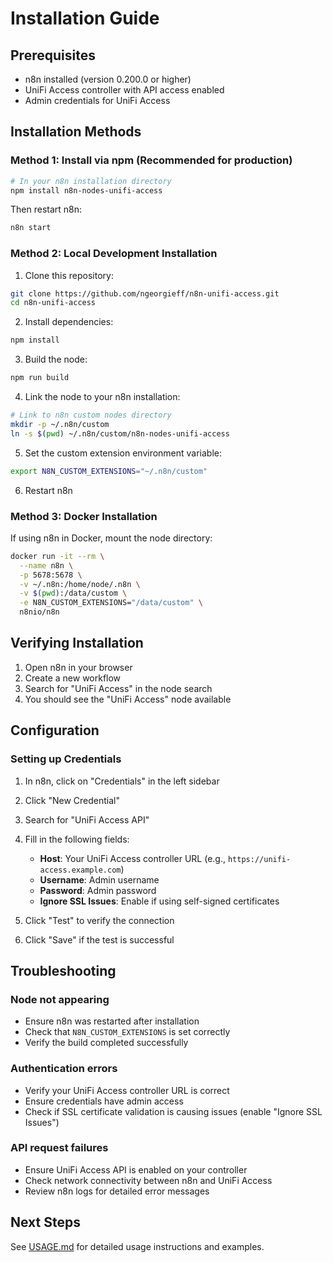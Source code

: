 # Installation Guide

## Prerequisites

- n8n installed (version 0.200.0 or higher)
- UniFi Access controller with API access enabled
- Admin credentials for UniFi Access

## Installation Methods

### Method 1: Install via npm (Recommended for production)

```bash
# In your n8n installation directory
npm install n8n-nodes-unifi-access
```

Then restart n8n:
```bash
n8n start
```

### Method 2: Local Development Installation

1. Clone this repository:
```bash
git clone https://github.com/ngeorgieff/n8n-unifi-access.git
cd n8n-unifi-access
```

2. Install dependencies:
```bash
npm install
```

3. Build the node:
```bash
npm run build
```

4. Link the node to your n8n installation:
```bash
# Link to n8n custom nodes directory
mkdir -p ~/.n8n/custom
ln -s $(pwd) ~/.n8n/custom/n8n-nodes-unifi-access
```

5. Set the custom extension environment variable:
```bash
export N8N_CUSTOM_EXTENSIONS="~/.n8n/custom"
```

6. Restart n8n

### Method 3: Docker Installation

If using n8n in Docker, mount the node directory:

```bash
docker run -it --rm \
  --name n8n \
  -p 5678:5678 \
  -v ~/.n8n:/home/node/.n8n \
  -v $(pwd):/data/custom \
  -e N8N_CUSTOM_EXTENSIONS="/data/custom" \
  n8nio/n8n
```

## Verifying Installation

1. Open n8n in your browser
2. Create a new workflow
3. Search for "UniFi Access" in the node search
4. You should see the "UniFi Access" node available

## Configuration

### Setting up Credentials

1. In n8n, click on "Credentials" in the left sidebar
2. Click "New Credential"
3. Search for "UniFi Access API"
4. Fill in the following fields:
   - **Host**: Your UniFi Access controller URL (e.g., `https://unifi-access.example.com`)
   - **Username**: Admin username
   - **Password**: Admin password
   - **Ignore SSL Issues**: Enable if using self-signed certificates

5. Click "Test" to verify the connection
6. Click "Save" if the test is successful

## Troubleshooting

### Node not appearing
- Ensure n8n was restarted after installation
- Check that `N8N_CUSTOM_EXTENSIONS` is set correctly
- Verify the build completed successfully

### Authentication errors
- Verify your UniFi Access controller URL is correct
- Ensure credentials have admin access
- Check if SSL certificate validation is causing issues (enable "Ignore SSL Issues")

### API request failures
- Ensure UniFi Access API is enabled on your controller
- Check network connectivity between n8n and UniFi Access
- Review n8n logs for detailed error messages

## Next Steps

See [USAGE.md](./USAGE.md) for detailed usage instructions and examples.
